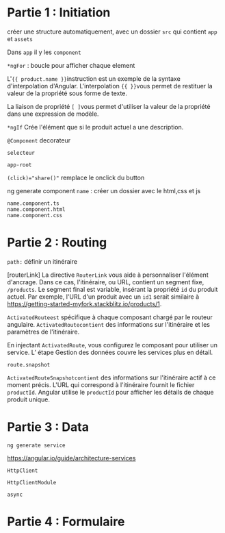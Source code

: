 # Partie 1 : Initiation

créer une structure automatiquement,
avec un dossier `src` qui contient `app` et `assets`

Dans `app` il y les `component`

`*ngFor` : boucle pour afficher chaque element

L'`{{ product.name }}`instruction est un exemple de la syntaxe d'interpolation d'Angular. L'interpolation `{{ }}`vous permet de restituer la valeur de la propriété sous forme de texte.

La liaison de propriété `[ ]`vous permet d'utiliser la valeur de la propriété dans une expression de modèle.

`*ngIf` Crée l'élément que si le produit actuel a une description.

`@Component` decorateur

`selecteur`

`app-root`

`(click)="share()"` remplace le onclick du button

ng generate component `name` : créer un dossier avec le html,css et js

```
name.component.ts
name.component.html
name.component.css
```

# Partie 2 : Routing

`path:` définir un itinéraire

[routerLink] La directive `RouterLink` vous aide à personnaliser l'élément d'ancrage. Dans ce cas, l'itinéraire, ou URL, contient un segment fixe, `/products`. Le segment final est variable, insérant la propriété `id` du produit actuel. Par exemple, l'URL d'un produit avec un `id1` serait similaire à https://getting-started-myfork.stackblitz.io/products/1.

`ActivatedRouteest` spécifique à chaque composant chargé par le routeur angulaire. `ActivatedRoutecontient` des informations sur l'itinéraire et les paramètres de l'itinéraire.

En injectant `ActivatedRoute`, vous configurez le composant pour utiliser un service. L’ étape Gestion des données couvre les services plus en détail.

`route.snapshot`

`ActivatedRouteSnapshotcontient` des informations sur l'itinéraire actif à ce moment précis. L'URL qui correspond à l'itinéraire fournit le fichier `productId`. Angular utilise le `productId` pour afficher les détails de chaque produit unique.

# Partie 3 : Data

`ng generate service`

https://angular.io/guide/architecture-services

`HttpClient`

`HttpClientModule`

`async`

# Partie 4 : Formulaire
